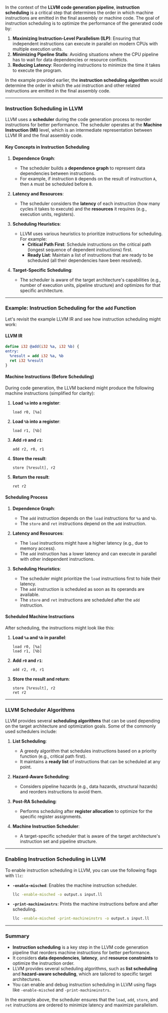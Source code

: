 In the context of the **LLVM code generation pipeline**, **instruction scheduling** is a critical step that determines the order in which machine instructions are emitted in the final assembly or machine code. The goal of instruction scheduling is to optimize the performance of the generated code by:

1. **Maximizing Instruction-Level Parallelism (ILP)**: Ensuring that independent instructions can execute in parallel on modern CPUs with multiple execution units.
2. **Minimizing Pipeline Stalls**: Avoiding situations where the CPU pipeline has to wait for data dependencies or resource conflicts.
3. **Reducing Latency**: Reordering instructions to minimize the time it takes to execute the program.

In the example provided earlier, the **instruction scheduling algorithm** would determine the order in which the `add` instruction and other related instructions are emitted in the final assembly code.

---

### Instruction Scheduling in LLVM

LLVM uses a **scheduler** during the code generation process to reorder instructions for better performance. The scheduler operates at the **Machine Instruction (MI)** level, which is an intermediate representation between LLVM IR and the final assembly code.

#### Key Concepts in Instruction Scheduling

1. **Dependence Graph**:
   - The scheduler builds a **dependence graph** to represent data dependencies between instructions.
   - For example, if instruction `B` depends on the result of instruction `A`, then `A` must be scheduled before `B`.

2. **Latency and Resources**:
   - The scheduler considers the **latency** of each instruction (how many cycles it takes to execute) and the **resources** it requires (e.g., execution units, registers).

3. **Scheduling Heuristics**:
   - LLVM uses various heuristics to prioritize instructions for scheduling. For example:
     - **Critical Path First**: Schedule instructions on the critical path (longest sequence of dependent instructions) first.
     - **Ready List**: Maintain a list of instructions that are ready to be scheduled (all their dependencies have been resolved).

4. **Target-Specific Scheduling**:
   - The scheduler is aware of the target architecture's capabilities (e.g., number of execution units, pipeline structure) and optimizes for that specific architecture.

---

### Example: Instruction Scheduling for the `add` Function

Let's revisit the example LLVM IR and see how instruction scheduling might work:

#### LLVM IR
```llvm
define i32 @add(i32 %a, i32 %b) {
entry:
  %result = add i32 %a, %b
  ret i32 %result
}
```

#### Machine Instructions (Before Scheduling)
During code generation, the LLVM backend might produce the following machine instructions (simplified for clarity):

1. **Load `%a` into a register**:
   ```assembly
   load r0, [%a]
   ```

2. **Load `%b` into a register**:
   ```assembly
   load r1, [%b]
   ```

3. **Add `r0` and `r1`**:
   ```assembly
   add r2, r0, r1
   ```

4. **Store the result**:
   ```assembly
   store [%result], r2
   ```

5. **Return the result**:
   ```assembly
   ret r2
   ```

#### Scheduling Process

1. **Dependence Graph**:
   - The `add` instruction depends on the `load` instructions for `%a` and `%b`.
   - The `store` and `ret` instructions depend on the `add` instruction.

2. **Latency and Resources**:
   - The `load` instructions might have a higher latency (e.g., due to memory access).
   - The `add` instruction has a lower latency and can execute in parallel with other independent instructions.

3. **Scheduling Heuristics**:
   - The scheduler might prioritize the `load` instructions first to hide their latency.
   - The `add` instruction is scheduled as soon as its operands are available.
   - The `store` and `ret` instructions are scheduled after the `add` instruction.

#### Scheduled Machine Instructions
After scheduling, the instructions might look like this:

1. **Load `%a` and `%b` in parallel**:
   ```assembly
   load r0, [%a]
   load r1, [%b]
   ```

2. **Add `r0` and `r1`**:
   ```assembly
   add r2, r0, r1
   ```

3. **Store the result and return**:
   ```assembly
   store [%result], r2
   ret r2
   ```

---

### LLVM Scheduler Algorithms

LLVM provides several **scheduling algorithms** that can be used depending on the target architecture and optimization goals. Some of the commonly used schedulers include:

1. **List Scheduling**:
   - A greedy algorithm that schedules instructions based on a priority function (e.g., critical path first).
   - It maintains a **ready list** of instructions that can be scheduled at any point.

2. **Hazard-Aware Scheduling**:
   - Considers pipeline hazards (e.g., data hazards, structural hazards) and reorders instructions to avoid them.

3. **Post-RA Scheduling**:
   - Performs scheduling after **register allocation** to optimize for the specific register assignments.

4. **Machine Instruction Scheduler**:
   - A target-specific scheduler that is aware of the target architecture's instruction set and pipeline structure.

---

### Enabling Instruction Scheduling in LLVM

To enable instruction scheduling in LLVM, you can use the following flags with `llc`:

- **`-enable-misched`**:
  Enables the machine instruction scheduler.
  ```bash
  llc -enable-misched -o output.s input.ll
  ```

- **`-print-machineinstrs`**:
  Prints the machine instructions before and after scheduling.
  ```bash
  llc -enable-misched -print-machineinstrs -o output.s input.ll
  ```

---

### Summary

- **Instruction scheduling** is a key step in the LLVM code generation pipeline that reorders machine instructions for better performance.
- It considers **data dependencies**, **latency**, and **resource constraints** to optimize the instruction order.
- LLVM provides several scheduling algorithms, such as **list scheduling** and **hazard-aware scheduling**, which are tailored to specific target architectures.
- You can enable and debug instruction scheduling in LLVM using flags like `-enable-misched` and `-print-machineinstrs`.

In the example above, the scheduler ensures that the `load`, `add`, `store`, and `ret` instructions are ordered to minimize latency and maximize parallelism.
